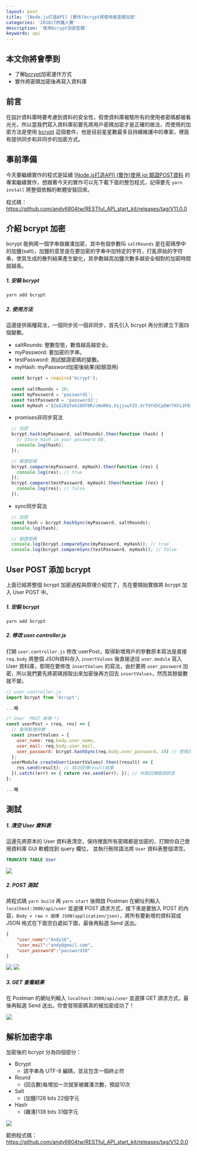 ```yaml
---
layout: post
title: '[Node.js打造API] (實作)bcrypt將使用者密碼加密'
categories: '2018iT邦鐵人賽'
description: '使用bcrypt加密密碼'
keywords: api
---
```


## 本文你將會學到
- 了解[bcrypt](https://github.com/kelektiv/node.bcrypt.js)加密運作方式
- 實作將密碼加密後再寫入資料庫

## 前言
在設計資料庫時要考慮到資料的安全性，假使資料庫被駭所有的使用者密碼都被看光光，所以當我們寫入資料庫前要先將用戶密碼加密才是正確的做法，而使用的加密方法是使用 [bcrypt](https://github.com/kelektiv/node.bcrypt.js) 這個套件，他是目前星星數最多且持續維護中的專案，裡面有提供同步和非同步的加密方式。

## 事前準備
今天要繼續實作的程式是延續 [[Node.js打造API] (實作)使用 joi 驗證POST資料](https://andy6804tw.github.io/2018/01/07/post-joi/) 的專案繼續實作，想跟著今天的實作可以先下載下面的整包程式，記得要先 `yarn install` 將整個依賴的軟體安裝回來。

程式碼：https://github.com/andy6804tw/RESTful_API_start_kit/releases/tag/V11.0.0

## 介紹 bcrypt 加密
bcrypt 能夠將一個字串做雜湊加密，其中有個參數叫 `saltRounds` 是在密碼學中的加鹽(salt)，加鹽的意思是在要加密的字串中加特定的字符，打亂原始的字符串，使其生成的散列結果產生變化，其參數越高加鹽次數多越安全相對的加密時間就越長。

##### 1. 安裝 bcrypt

```bash
yarn add bcrypt
```

##### 2. 使用方法
這邊提供兩種寫法，一個同步另一個非同步，首先引入 bcrypt 再分別建立下面四個變數。
- saltRounds: 整數型態，數值越高越安全。
- myPassword: 要加密的字串。
- testPassword: 測試驗證密碼的變數。
- myHash: myPassword加密後結果(給驗證用)

```js
  const bcrypt = require('bcrypt');
  
  const saltRounds = 10;
  const myPassword = 'password1';
  const testPassword = 'password2';
  const myHash ='$2a$10$fok18OT0R/cWoR0a.VsjjuuYZV.XrfdYd5CpDWrYkhi1F0i8ABp6e'; // myPassword加密後結果(驗證用)
```

- promises非同步寫法

```js
  // 加密
  bcrypt.hash(myPassword, saltRounds).then(function (hash) {
    // Store hash in your password DB.
    console.log(hash);
  });

  // 驗證密碼
  bcrypt.compare(myPassword, myHash).then(function (res) {
    console.log(res); // true
  });
  bcrypt.compare(testPassword, myHash).then(function (res) {
    console.log(res); // false
  });
```

- sync同步寫法

```js
  // 加密
  const hash = bcrypt.hashSync(myPassword, saltRounds);
  console.log(hash);

  // 驗證密碼
  console.log(bcrypt.compareSync(myPassword, myHash)); // true
  console.log(bcrypt.compareSync(testPassword, myHash)); // false
```

## User POST 添加 bcrypt
上面已經將整個 bcrypt 加密過程與原理介紹完了，先在要開始實做將 bcrypt 加入 User POST 中。

##### 1. 安裝 bcrypt

```bash
yarn add bcrypt
```

##### 2. 修改 user.controller.js
打開 `user.controller.js` 修改 userPost，取得新增用戶的參數原本寫法是直接 `req.body` 將整個 JSON資料存入 `insertValues` 後直接送往 `user.module` 寫入 User 資料庫，那現在要修改 `insertValues` 的寫法，由於要將 `user_password` 加密，所以我們要先將密碼撈取出來加密後再方回去 `insertValues`，然而其餘變數就不變。

```js
// user.controller.js
import bcrypt from 'bcrypt';

...略

/* User  POST 新增 */
const userPost = (req, res) => {
  // 取得新增參數
  const insertValues = {
    user_name: req.body.user_name,
    user_mail: req.body.user_mail,
    user_password: bcrypt.hashSync(req.body.user_password, 10) // 密碼加密
  };
  userModule.createUser(insertValues).then((result) => {
    res.send(result); // 成功回傳result結果
  }).catch((err) => { return res.send(err); }); // 失敗回傳錯誤訊息
};

...略
```

## 測試

##### 1. 清空 User 資料表
這邊先將原本的 User 資料表清空，保持裡面所有密碼都是加密的，打開你自己使用資料庫 GUI 軟體找到 query 欄位， 並執行刪除語法將 `User` 資料表整個清空。

```sql
TRUNCATE TABLE User
```

<img src="/images/posts/it2018/img1070108-1.png">

##### 2. POST 測試
將程式碼 `yarn build` 再 `yarn start` 後開啟 Postman 在網址列輸入 `localhost:3000/api/user` 並選擇 POST 請求方式，接下來是要放入 POST 的內容，`Body > raw > 選擇 JSON(application/json)`，將所有要新增的資料寫成 JSON 格式在下面空白處如下圖，最後再點選 Send 送出。

```json
{
	"user_name":"Andy10",
	"user_mail":"andy@gmail.com",
	"user_password":"password10"
}
```

<img src="/images/posts/it2018/img1070108-2.png">
<img src="/images/posts/it2018/img1070108-3.png">

##### 3. GET 查看結果
在 Postman 的網址列輸入 `localhost:3000/api/user` 並選擇 GET 請求方式，最後再點選 Send 送出。你會發現密碼真的被加密成功了！

<img src="/images/posts/it2018/img1070108-4.png">

## 解析加密字串
加密後的 bcrypt 分為四個部分：
- Bcrypt
  - 該字串為 UTF-8 編碼，並且包含一個終止符
- Round
  - (回合數)每增加一次就家被雜湊次數，預設10次
- Salt
  - (加鹽)128 bits 22個字元
- Hash
  - (雜湊)138 bits 31個字元

<img src="/images/posts/it2018/img1070108-5.png">


範例程式碼：https://github.com/andy6804tw/RESTful_API_start_kit/releases/tag/V12.0.0
